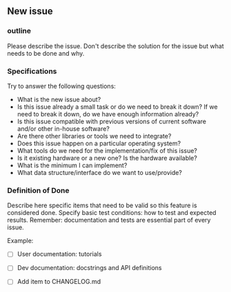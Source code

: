 ## New issue

### outline

Please describe the issue.
Don't describe the solution for the issue but what needs to be done and why.

### Specifications

Try to answer the following questions:

* What is the new issue about?
* Is this issue already a small task or do we need to break it down? If we need to break it down, do we have enough information already?
* Is this issue compatible with previous versions of current software and/or other in-house software?
* Are there other libraries or tools we need to integrate?
* Does this issue happen on a particular operating system?
* What tools do we need for the implementation/fix of this issue?
* Is it existing hardware or a new one? Is the hardware available?
* What is the minimum I can implement?
* What data structure/interface do we want to use/provide?

### Definition of Done 

Describe here specific items that need to be valid so this feature is considered done.
Specify basic test conditions: how to test and expected results.
Remember: documentation and tests are essential part of every issue.

Example:
* [ ] User documentation: tutorials
* [ ] Dev documentation: docstrings and API definitions
* [ ] Add item to CHANGELOG.md

